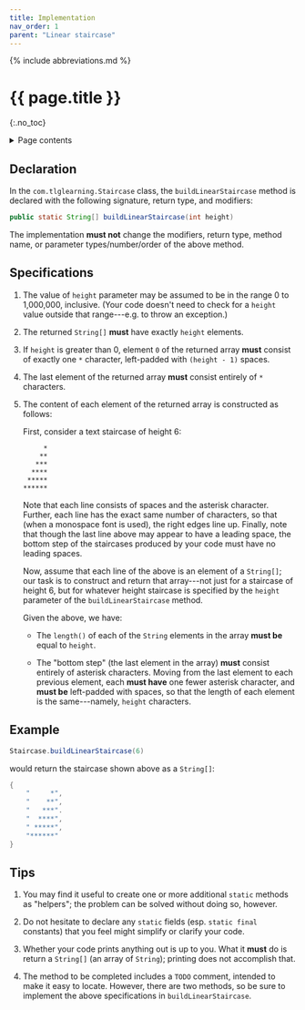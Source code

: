 ```yaml
---
title: Implementation
nav_order: 1
parent: "Linear staircase"
---
```


{% include abbreviations.md %}

# {{ page.title }}
{:.no_toc}

<details markdown="block">
  <summary>Page contents</summary>
* TOC
{:toc}
</details>

## Declaration

In the `com.tlglearning.Staircase` class, the `buildLinearStaircase` method is declared with the following signature, return type, and modifiers:

```java
public static String[] buildLinearStaircase(int height)
```

The implementation **must not** change the modifiers, return type, method name, or parameter types/number/order of the above method.

## Specifications

1. The value of `height` parameter may be assumed to be in the range 0 to 1,000,000, inclusive. (Your code doesn't need to check for a `height` value outside that range---e.g. to throw an exception.)
   
2. The returned `String[]` **must** have exactly `height` elements.

3. If `height` is greater than 0, element `0` of the returned array **must** consist of exactly one `*` character, left-padded with `(height - 1)` spaces.

4. The last element of the returned array **must** consist entirely of `*` characters.

5. The content of each element of the returned array is constructed as follows:  
    
    First, consider a text staircase of height 6:
    
    ```
         *
        **
       ***
      ****
     *****
    ******
    ```
    
    Note that each line consists of spaces and the asterisk character. Further, each line has the exact same number of characters, so that (when a monospace font is used), the right edges line up. Finally, note that though the last line above may appear to have a leading space, the bottom step of the staircases produced by your code must have no leading spaces.
    
    Now, assume that each line of the above is an element of a `String[]`; our task is to construct and return that array---not just for a staircase of height 6, but for whatever height staircase is specified by the `height` parameter of the `buildLinearStaircase` method.

    Given the above, we have:

    * The `length()` of each of the `String` elements in the array **must be** equal to `height`.

    * The "bottom step" (the last element in the array) **must** consist entirely of asterisk characters. Moving from the last element to each previous element, each **must have** one fewer asterisk character, and **must be** left-padded with spaces, so that the length of each element is the same---namely, `height` characters.

## Example

```java
Staircase.buildLinearStaircase(6)
```

would return the staircase shown above as a `String[]`:

```java
{
    "     *",
    "    **",
    "   ***".
    "  ****",
    " *****",
    "******"
}
```

## Tips

1. You may find it useful to create one or more additional `static` methods as "helpers"; the problem can be solved without doing so, however.

2. Do not hesitate to declare any `static` fields (esp. `static final` constants) that you feel might simplify or clarify your code.

3. Whether your code prints anything out is up to you. What it **must** do is return a `String[]` (an array of `String`); printing does not accomplish that.

4. The method to be completed includes a `TODO` comment, intended to make it easy to locate. However, there are two methods, so be sure to implement the above specifications in `buildLinearStaircase`.
